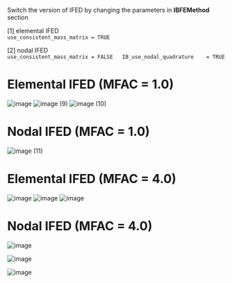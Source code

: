 Switch the version of IFED by changing the parameters in __IBFEMethod__ section  

[1] elemental IFED  
    ```use_consistent_mass_matrix = TRUE```   
    
[2] nodal IFED  
    ```
    use_consistent_mass_matrix = FALSE  
    IB_use_nodal_quadrature    = TRUE
    ```  

# Elemental IFED (MFAC = 1.0)
![image](https://github.com/user-attachments/assets/a669ead4-a3ad-431b-8c16-6c99d261d317)
![image (9)](https://github.com/user-attachments/assets/82911aaf-1666-4696-922b-28e2d9465b3a)
![image (10)](https://github.com/user-attachments/assets/4bb63ca3-3fc4-4fdd-b0d2-bff5c33b0591)


# Nodal IFED (MFAC = 1.0)
![image (11)](https://github.com/user-attachments/assets/96b66683-6258-44e7-a6a2-f2c5dc49c374)

# Elemental IFED (MFAC = 4.0)
![image](https://github.com/user-attachments/assets/2bb30131-774e-410d-af65-74bd4202ae89)
![image](https://github.com/user-attachments/assets/5d7e32a7-7111-47b6-808a-3ab965a41bf6)
![image](https://github.com/user-attachments/assets/13ddc590-0d68-46d2-afbe-e90bef2ee7b1)


# Nodal IFED (MFAC = 4.0)
![image](https://github.com/user-attachments/assets/f31a0ce5-8efe-4526-8d1b-74a3ba3af784)

![image](https://github.com/user-attachments/assets/9ca28f3f-940c-4b02-83fd-c93a85d08499)

![image](https://github.com/user-attachments/assets/0eb69544-ac78-4a89-b408-f04256fa237d)
